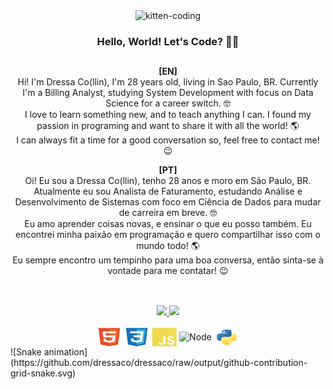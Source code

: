 <div align="center">
  <img height = "250em" alt="kitten-coding" src="https://user-images.githubusercontent.com/64043921/132112039-6660f9f6-a225-4fb8-a909-abb96d86e99a.gif">
  <h3>Hello, World! Let's Code? 🐱‍💻</h3>
</div>

##

<div id="aboutme" align="center">
  <p><b>[EN]</b><br>Hi! I'm Dressa Co(llin), I'm 28 years old, living in Sao Paulo, BR. Currently I'm a Billing Analyst, studying System Development with focus on Data Science for a career switch. 🤓<br>
  I love to learn something new, and to teach anything I can. I found my passion in programing and want to share it with all the world! 🌎<br>
  I can always fit a time for a good conversation so, feel free to contact me! 😉</p>
  
  <p><b>[PT]</b><br>Oi! Eu sou a Dressa Co(llin), tenho 28 anos e moro em São Paulo, BR. Atualmente eu sou Analista de Faturamento, estudando Análise e Desenvolvimento de Sistemas com foco em Ciência de Dados para mudar de carreira em breve. 🤓<br>
  Eu amo aprender coisas novas, e ensinar o que eu posso também. Eu encontrei minha paixão em programação e quero compartilhar isso com o mundo todo! 🌎<br>
  Eu sempre encontro um tempinho para uma boa conversa, então sinta-se à vontade para me contatar! 😉</p>
</div>

##

 <div id="stats" align="center"><br>
  <a href="https://github.com/dressaco">
  <img height="150em" src="https://github-readme-stats.vercel.app/api?username=dressaco&show_icons=true&theme=dracula&include_all_commits=true&count_private=true"/>
  <img height="150em" src="https://github-readme-stats.vercel.app/api/top-langs/?username=dressaco&layout=compact&langs_count=7&theme=dracula"/></a>
</div>

<div id="techs" style="display: inline_block" align="center"><br>
  <img align="center" alt="HTML" height="30" width="40" src="https://raw.githubusercontent.com/devicons/devicon/master/icons/html5/html5-original.svg">
  <img align="center" alt="CSS" height="30" width="40" src="https://raw.githubusercontent.com/devicons/devicon/master/icons/css3/css3-original.svg">  
  <img align="center" alt="Js" height="30" width="40" src="https://raw.githubusercontent.com/devicons/devicon/master/icons/javascript/javascript-plain.svg">
  <img align="center" alt="Node" height="30" width="40" src="https://cdn.jsdelivr.net/gh/devicons/devicon/icons/nodejs/nodejs-original.svg">
  <img align="center" alt="Python" height="30" width="40" src="https://raw.githubusercontent.com/devicons/devicon/master/icons/python/python-original.svg">
</div>

<div id="socialmedia" style="display: inline_block" align="center">
  <!--<a href="" target="_blank"><img src="https://img.shields.io/badge/YouTube-FF0000?style=for-the-badge&logo=youtube&logoColor=white"></a>
  <a href="https://www.instagram.com/dressa.co/" target="_blank"><img src="https://img.shields.io/badge/-Instagram-%23E4405F?style=for-the-badge&logo=instagram&logoColor=white"></a>
  <a href="https://www.twitch.tv/dressaco_" target="_blank"><img src="https://img.shields.io/badge/Twitch-9146FF?style=for-the-badge&logo=twitch&logoColor=white"></a>
  <a href="https://www.linkedin.com/in/andressamalta/" target="_blank"><img src="https://img.shields.io/badge/-LinkedIn-%230077B5?style=for-the-badge&logo=linkedin&logoColor=white"></a>-->
</div>

<div>
  ![Snake animation](https://github.com/dressaco/dressaco/raw/output/github-contribution-grid-snake.svg)
</div>

